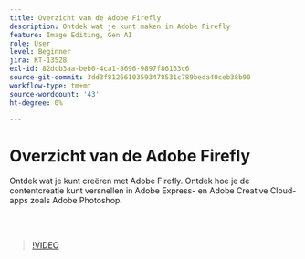```yaml
---
title: Overzicht van de Adobe Firefly
description: Ontdek wat je kunt maken in Adobe Firefly
feature: Image Editing, Gen AI
role: User
level: Beginner
jira: KT-13528
exl-id: 82dcb3aa-beb0-4ca1-8696-9897f86163c6
source-git-commit: 3dd3f81266103593478531c789beda40ceb38b90
workflow-type: tm+mt
source-wordcount: '43'
ht-degree: 0%

---
```


# Overzicht van de Adobe Firefly

Ontdek wat je kunt creëren met Adobe Firefly. Ontdek hoe je de contentcreatie kunt versnellen in Adobe Express- en Adobe Creative Cloud-apps zoals Adobe Photoshop.

<br> 

>[!VIDEO](https://video.tv.adobe.com/v/3420929?quality=12&learn=on&hidetitle=true)
